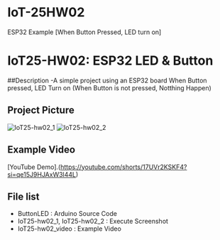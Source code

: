 # IoT-25HW02
ESP32 Example [When Button Pressed, LED turn on]

# IoT25-HW02: ESP32 LED & Button

##Description
-A simple project using an ESP32 board When Button pressed, LED Turn on (When Button is not pressed, Notthing Happen)

## Project Picture
![IoT25-hw02_1](https://github.com/user-attachments/assets/ca31f979-904f-43de-957c-0dcd8b44c6f0)
![IoT25-hw02_2](https://github.com/user-attachments/assets/41cb9eb1-8d29-4d60-8653-0fffbd749070)


## Example Video
[YouTube Demo].(https://youtube.com/shorts/17UVr2KSKF4?si=qe15J9HJAxW3l44L)

## File list
- ButtonLED : Arduino Source Code
- IoT25-hw02_1, IoT25-hw02_2 : Execute Screenshot
- IoT25-hw02_video : Example Video
